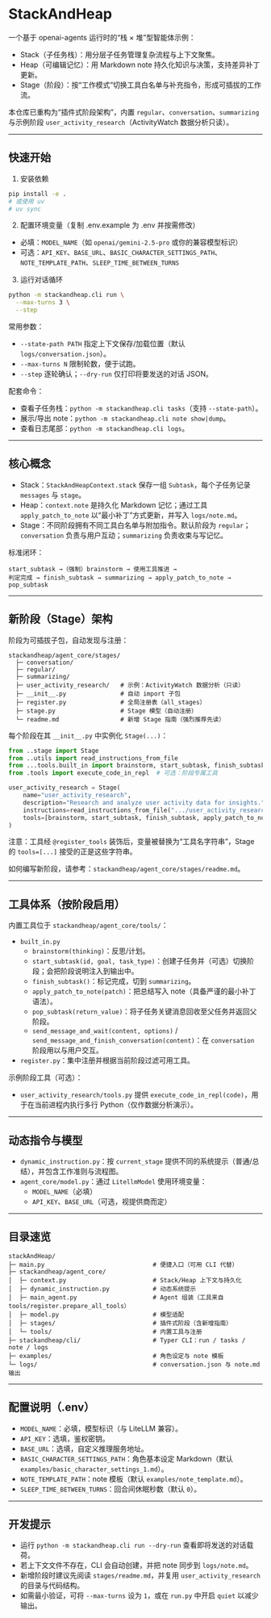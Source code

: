 # StackAndHeap

一个基于 openai-agents 运行时的“栈 × 堆”型智能体示例：

- Stack（子任务栈）：用分层子任务管理复杂流程与上下文聚焦。
- Heap（可编辑记忆）：用 Markdown note 持久化知识与决策，支持差异补丁更新。
- Stage（阶段）：按“工作模式”切换工具白名单与补充指令，形成可插拔的工作流。

本仓库已重构为“插件式阶段架构”，内置 `regular`、`conversation`、`summarizing` 与示例阶段 `user_activity_research`（ActivityWatch 数据分析只读）。

---

## 快速开始

1) 安装依赖

```bash
pip install -e .
# 或使用 uv
# uv sync
```

2) 配置环境变量（复制 .env.example 为 .env 并按需修改）

- 必填：`MODEL_NAME`（如 `openai/gemini-2.5-pro` 或你的兼容模型标识）
- 可选：`API_KEY`、`BASE_URL`、`BASIC_CHARACTER_SETTINGS_PATH`、`NOTE_TEMPLATE_PATH`、`SLEEP_TIME_BETWEEN_TURNS`

3) 运行对话循环

```bash
python -m stackandheap.cli run \
  --max-turns 3 \
  --step
```

常用参数：

- `--state-path PATH` 指定上下文保存/加载位置（默认 `logs/conversation.json`）。
- `--max-turns N` 限制轮数，便于试跑。
- `--step` 逐轮确认；`--dry-run` 仅打印将要发送的对话 JSON。

配套命令：

- 查看子任务栈：`python -m stackandheap.cli tasks`（支持 `--state-path`）。
- 展示/导出 note：`python -m stackandheap.cli note show|dump`。
- 查看日志尾部：`python -m stackandheap.cli logs`。

---

## 核心概念

- Stack：`StackAndHeapContext.stack` 保存一组 `Subtask`，每个子任务记录 `messages` 与 `stage`。
- Heap：`context.note` 是持久化 Markdown 记忆；通过工具 `apply_patch_to_note` 以“最小补丁”方式更新，并写入 `logs/note.md`。
- Stage：不同阶段拥有不同工具白名单与附加指令。默认阶段为 `regular`；`conversation` 负责与用户互动；`summarizing` 负责收束与写记忆。

标准闭环：

```
start_subtask →（强制）brainstorm → 使用工具推进 →
判定完成 → finish_subtask → summarizing → apply_patch_to_note → pop_subtask
```

---

## 新阶段（Stage）架构

阶段为可插拔子包，自动发现与注册：

```
stackandheap/agent_core/stages/
  ├─ conversation/
  ├─ regular/
  ├─ summarizing/
  ├─ user_activity_research/   # 示例：ActivityWatch 数据分析（只读）
  ├─ __init__.py               # 自动 import 子包
  ├─ register.py               # 全局注册表（all_stages）
  ├─ stage.py                  # Stage 模型（自动注册）
  └─ readme.md                 # 新增 Stage 指南（强烈推荐先读）
```

每个阶段在其 `__init__.py` 中实例化 `Stage(...)`：

```python
from ..stage import Stage
from ..utils import read_instructions_from_file
from ...tools.built_in import brainstorm, start_subtask, finish_subtask, apply_patch_to_note
from .tools import execute_code_in_repl  # 可选：阶段专属工具

user_activity_research = Stage(
    name="user_activity_research",
    description="Research and analyze user activity data for insights.",
    instructions=read_instructions_from_file(".../user_activity_research.md"),
    tools=[brainstorm, start_subtask, finish_subtask, apply_patch_to_note, execute_code_in_repl],
)
```

注意：工具经 `@register_tools` 装饰后，变量被替换为“工具名字符串”，Stage 的 `tools=[...]` 接受的正是这些字符串。

如何编写新阶段，请参考：`stackandheap/agent_core/stages/readme.md`。

---

## 工具体系（按阶段启用）

内置工具位于 `stackandheap/agent_core/tools/`：

- `built_in.py`
  - `brainstorm(thinking)`：反思/计划。
  - `start_subtask(id, goal, task_type)`：创建子任务并（可选）切换阶段；会把阶段说明注入到输出中。
  - `finish_subtask()`：标记完成，切到 `summarizing`。
  - `apply_patch_to_note(patch)`：把总结写入 note（具备严谨的最小补丁语法）。
  - `pop_subtask(return_value)`：将子任务关键消息回收至父任务并返回父阶段。
  - `send_message_and_wait(content, options)` / `send_message_and_finish_conversation(content)`：在 `conversation` 阶段用以与用户交互。
- `register.py`：集中注册并根据当前阶段过滤可用工具。

示例阶段工具（可选）：

- `user_activity_research/tools.py` 提供 `execute_code_in_repl(code)`，用于在当前进程内执行多行 Python（仅作数据分析演示）。

---

## 动态指令与模型

- `dynamic_instruction.py`：按 `current_stage` 提供不同的系统提示（普通/总结），并包含工作准则与流程图。
- `agent_core/model.py`：通过 `LitellmModel` 使用环境变量：
  - `MODEL_NAME`（必填）
  - `API_KEY`、`BASE_URL`（可选，视提供商而定）

---

## 目录速览

```
stackAndHeap/
├─ main.py                              # 便捷入口（可用 CLI 代替）
├─ stackandheap/agent_core/
│  ├─ context.py                        # Stack/Heap 上下文与持久化
│  ├─ dynamic_instruction.py            # 动态系统提示
│  ├─ main_agent.py                     # Agent 组装（工具来自 tools/register.prepare_all_tools）
│  ├─ model.py                          # 模型适配
│  ├─ stages/                           # 插件式阶段（含新增指南）
│  └─ tools/                            # 内置工具与注册
├─ stackandheap/cli/                    # Typer CLI：run / tasks / note / logs
├─ examples/                            # 角色设定与 note 模板
└─ logs/                                # conversation.json 与 note.md 输出
```

---

## 配置说明（.env）

- `MODEL_NAME`：必填，模型标识（与 LiteLLM 兼容）。
- `API_KEY`：选填，鉴权密钥。
- `BASE_URL`：选填，自定义推理服务地址。
- `BASIC_CHARACTER_SETTINGS_PATH`：角色基本设定 Markdown（默认 `examples/basic_character_settings_1.md`）。
- `NOTE_TEMPLATE_PATH`：note 模板（默认 `examples/note_template.md`）。
- `SLEEP_TIME_BETWEEN_TURNS`：回合间休眠秒数（默认 `0`）。

---

## 开发提示

- 运行 `python -m stackandheap.cli run --dry-run` 查看即将发送的对话载荷。
- 若上下文文件不存在，CLI 会自动创建，并把 note 同步到 `logs/note.md`。
- 新增阶段时建议先阅读 `stages/readme.md`，并复用 `user_activity_research` 的目录与代码结构。
- 如需最小验证，可将 `--max-turns` 设为 `1`，或在 `run.py` 中开启 `quiet` 以减少输出。
